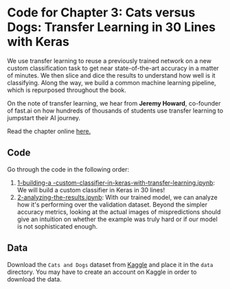 # Code for Chapter 3: Cats versus Dogs: Transfer Learning in 30 Lines with Keras

We use transfer learning to reuse a previously trained network on a new custom classification task to get near state-of-the-art accuracy in a matter of minutes. We then slice and dice the results to understand how well is it classifying. Along the way, we build a common machine learning pipeline, which is repurposed throughout the book.

On the note of transfer learning, we hear from **Jeremy Howard**, co-founder of fast.ai on how hundreds of thousands of students use transfer learning to jumpstart their AI journey.

Read the chapter online [here.](https://learning.oreilly.com/library/view/practical-deep-learning/9781492034858/ch03.html)

## Code

Go through the code in the following order:

1. [1-building-a -custom-classifier-in-keras-with-transfer-learning.ipynb](https://github.com/koul/Practical-Deep-Learning-Book/blob/master/code/chapter3/1-building-a-custom-classifier-in-keras-with-transfer-learning.ipynb): We will build a custom classifier in Keras in 30 lines!
2. [2-analyzing-the-results.ipynb](https://github.com/koul/Practical-Deep-Learning-Book/blob/master/code/chapter3/2-analyzing-the-results.ipynb): With our trained model, we can analyze how it's performing over the validation dataset. Beyond the simpler accuracy metrics, looking at the actual images of mispredictions should give an intuition on whether the example was truly hard or if our model is not sophisticated enough.

## Data

Download the `Cats and Dogs` dataset from [Kaggle](https://www.kaggle.com/c/dogs-vs-cats-redux-kernels-edition/download/train.zip) and place it in the `data` directory. You may have to create an account on Kaggle in order to download the data.
